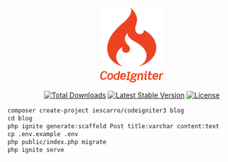 <p align="center">
    <img alt="Logo CodeIgniter3" src="/art/logo.png">
</p>

<p align="center">
    <a href="https://packagist.org/packages/iescarro/codeigniter3"><img src="https://img.shields.io/packagist/dt/iescarro/codeigniter3" alt="Total Downloads"></a>
    <a href="https://packagist.org/packages/iescarro/codeigniter3"><img src="https://img.shields.io/packagist/v/iescarro/codeigniter3" alt="Latest Stable Version"></a>
    <a href="https://packagist.org/packages/iescarro/codeigniter3"><img src="https://img.shields.io/packagist/l/iescarro/codeigniter3" alt="License"></a>
</p>

```
composer create-project iescarro/codeigniter3 blog
cd blog
php ignite generate:scaffold Post title:varchar content:text
cp .env.example .env
php public/index.php migrate
php ignite serve
```
